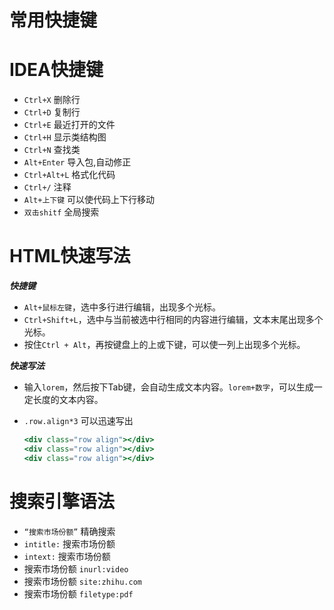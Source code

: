 # 常用快捷键

# IDEA快捷键

- `Ctrl+X` 删除行
- `Ctrl+D` 复制行
- `Ctrl+E` 最近打开的文件
- `Ctrl+H` 显示类结构图
- `Ctrl+N` 查找类
- `Alt+Enter` 导入包,自动修正
- `Ctrl+Alt+L` 格式化代码
- `Ctrl+/`  注释
- `Alt+上下键` 可以使代码上下行移动
- `双击shitf` 全局搜索

# HTML快速写法

***快捷键***

- `Alt+鼠标左键`，选中多行进行编辑，出现多个光标。
- `Ctrl+Shift+L`，选中与当前被选中行相同的内容进行编辑，文本末尾出现多个光标。
- 按住`Ctrl + Alt`，再按键盘上的上或下键，可以使一列上出现多个光标。

***快速写法***

- 输入`lorem`，然后按下Tab键，会自动生成文本内容。`lorem+数字`，可以生成一定长度的文本内容。
- `.row.align*3`  可以迅速写出
    
    ```jsx
    <div class="row align"></div>
    <div class="row align"></div>
    <div class="row align"></div>
    ```
    

# 搜索引擎语法

- `“搜索市场份额”`   精确搜索
- `intitle:` 搜索市场份额
- `intext:` 搜索市场份额
- 搜索市场份额 `inurl:video`
- 搜索市场份额 `site:zhihu.com`
- 搜索市场份额 `filetype:pdf`